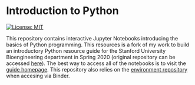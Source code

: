# Introduction to Python

[![License: MIT](https://img.shields.io/badge/License-MIT-yellow.svg)](https://opensource.org/licenses/MIT)

This repository contains interactive Jupyter Notebooks introducing the basics of Python programming. This resources is a fork of my work to build an introductory Python resource guide for the Stanford University Bioengineering department in Spring 2020 (original repository can be accessed [here](https://github.com/anthony-agbay/python-resource-guide)). The best way to access all of the notebooks is to visit the [guide homepage](https://walkintheforest.com/Content/Introduction+to+Python/%F0%9F%90%8D+Introduction+to+Python). This repository also relies on the [environment repository](https://github.com/anthony-agbay/introduction-to-python-environment) when accesing via Binder.